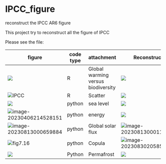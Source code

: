 # IPCC_figure
 reconstruct the IPCC AR6 figure

This project try to reconstruct all the figure of IPCC

Please see the file:

| figure                                                       | code type | attachment                         | Reconstruct                                                  |
| ------------------------------------------------------------ | --------- | ---------------------------------- | ------------------------------------------------------------ |
| ![](https://imagecollection.oss-cn-beijing.aliyuncs.com/legion/3.jpg) | R         | Global warming versus biodiversity | ![](https://imagecollection.oss-cn-beijing.aliyuncs.com/legion/figure.png) |
| ![IPCC](https://imagecollection.oss-cn-beijing.aliyuncs.com/office/IPCC.jpg) | R         | Scatter                            | ![](https://imagecollection.oss-cn-beijing.aliyuncs.com/legion/plot.png) |
| ![](https://imagecollection.oss-cn-beijing.aliyuncs.com/legion/FAQ9.2.png) | python    | sea level                          | ![](https://imagecollection.oss-cn-beijing.aliyuncs.com/legion/plot_sea_level.png) |
| ![image-20230406214528151](https://imagecollection.oss-cn-beijing.aliyuncs.com/legion/image-20230406214528151.png) | python    | energy                             | ![](https://imagecollection.oss-cn-beijing.aliyuncs.com/legion/20230412213220.png) |
| ![image-20230813000659884](https://imagecollection.oss-cn-beijing.aliyuncs.com/office/image-20230813000659884.png) | python    | Global solar flux                  | ![image-20230813000110842](https://imagecollection.oss-cn-beijing.aliyuncs.com/office/image-20230813000110842.png) |
| ![fig7.16](https://imagecollection.oss-cn-beijing.aliyuncs.com/office/fig7.16.png) | python    | Copula                             | ![image-20230830205854986](https://imagecollection.oss-cn-beijing.aliyuncs.com/office/image-20230830205854986.png) |
| ![](https://imagecollection.oss-cn-beijing.aliyuncs.com/office/20241125213244.png) | Python    | Permafrost                         | ![](https://imagecollection.oss-cn-beijing.aliyuncs.com/office/20241125213316.png) |

 
